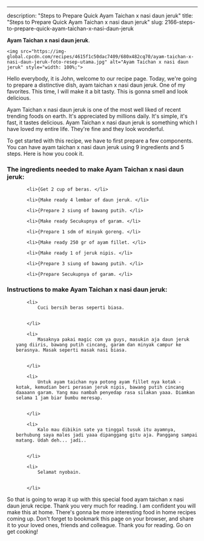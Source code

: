 ---
description: "Steps to Prepare Quick Ayam Taichan x nasi daun jeruk"
title: "Steps to Prepare Quick Ayam Taichan x nasi daun jeruk"
slug: 2166-steps-to-prepare-quick-ayam-taichan-x-nasi-daun-jeruk

<p>
	<strong>Ayam Taichan x nasi daun jeruk</strong>. 
	
</p>
<p>
	
	<img src="https://img-global.cpcdn.com/recipes/4615f1c50dac7409/680x482cq70/ayam-taichan-x-nasi-daun-jeruk-foto-resep-utama.jpg" alt="Ayam Taichan x nasi daun jeruk" style="width: 100%;">
	
	
</p>
<p>
	Hello everybody, it is John, welcome to our recipe page. Today, we're going to prepare a distinctive dish, ayam taichan x nasi daun jeruk. One of my favorites. This time, I will make it a bit tasty. This is gonna smell and look delicious.
</p>
	
<p>
	Ayam Taichan x nasi daun jeruk is one of the most well liked of recent trending foods on earth. It's appreciated by millions daily. It's simple, it's fast, it tastes delicious. Ayam Taichan x nasi daun jeruk is something which I have loved my entire life. They're fine and they look wonderful.
</p>
<p>
	
</p>

<p>
To get started with this recipe, we have to first prepare a few components. You can have ayam taichan x nasi daun jeruk using 9 ingredients and 5 steps. Here is how you cook it.
</p>

<h3>The ingredients needed to make Ayam Taichan x nasi daun jeruk:</h3>

<ol>
	
		<li>{Get 2 cup of beras. </li>
	
		<li>{Make ready 4 lembar of daun jeruk. </li>
	
		<li>{Prepare 2 siung of bawang putih. </li>
	
		<li>{Make ready Secukupnya of garam. </li>
	
		<li>{Prepare 1 sdm of minyak goreng. </li>
	
		<li>{Make ready 250 gr of ayam fillet. </li>
	
		<li>{Make ready 1 of jeruk nipis. </li>
	
		<li>{Prepare 3 siung of bawang putih. </li>
	
		<li>{Prepare Secukupnya of garam. </li>
	
</ol>
<p>
	
</p>

<h3>Instructions to make Ayam Taichan x nasi daun jeruk:</h3>

<ol>
	
		<li>
			Cuci bersih beras seperti biasa.
			
			
		</li>
	
		<li>
			Masaknya pakai magic com ya guys, masukin aja daun jeruk yang diiris, bawang putih cincang, garam dan minyak campur ke berasnya. Masak seperti masak nasi biasa.
			
			
		</li>
	
		<li>
			Untuk ayam taichan nya potong ayam fillet nya kotak - kotak, kemudian beri perasan jeruk nipis, bawang putih cincang daaaann garam. Yang mau nambah penyedap rasa silakan yaaa. Diamkan selama 1 jam biar bumbu meresap.
			
			
		</li>
	
		<li>
			Kalo mau dibikin sate ya tinggal tusuk itu ayamnya, berhubung saya males jadi yaaa dipanggang gitu aja. Panggang sampai matang. Udah deh... jadi..
			
			
		</li>
	
		<li>
			Selamat nyobain.
			
			
		</li>
	
</ol>

<p>
	
</p>

<p>
	So that is going to wrap it up with this special food ayam taichan x nasi daun jeruk recipe. Thank you very much for reading. I am confident you will make this at home. There's gonna be more interesting food in home recipes coming up. Don't forget to bookmark this page on your browser, and share it to your loved ones, friends and colleague. Thank you for reading. Go on get cooking!
</p>
